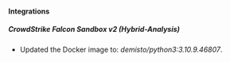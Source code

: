 #### Integrations
##### CrowdStrike Falcon Sandbox v2 (Hybrid-Analysis)
- Updated the Docker image to: *demisto/python3:3.10.9.46807*.
